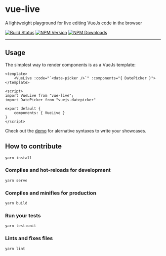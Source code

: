 
# vue-live

A lightweight playground for live editing VueJs code in the browser

[![Build Status](https://travis-ci.com/vue-styleguidist/vue-live.svg?branch=master)](https://travis-ci.com/vue-styleguidist/vue-live)
[![NPM Version](https://img.shields.io/npm/v/vue-live.svg)](https://www.npmjs.com/package/vue-live) [![NPM Downloads](https://img.shields.io/npm/dm/vue-live.svg)](https://www.npmjs.com/package/vue-live)

----

## Usage

The simplest way to render components is as a VueJs template:

``` vue
<template>
    <VueLive :code="`<date-picker />`" :components="{ DatePicker }">
</template>

<script>
import VueLive from "vue-live";
import DatePicker from "vuejs-datepicker"

export default {
    components: { VueLive }
}
</script>
```

Check out the [demo](http://vue-live.surge.sh) for alernative syntaxes to write your showcases.

## How to contribute
```
yarn install
```

### Compiles and hot-reloads for development
```
yarn serve
```

### Compiles and minifies for production
```
yarn build
```

### Run your tests
```
yarn test:unit
```

### Lints and fixes files
```
yarn lint
```
